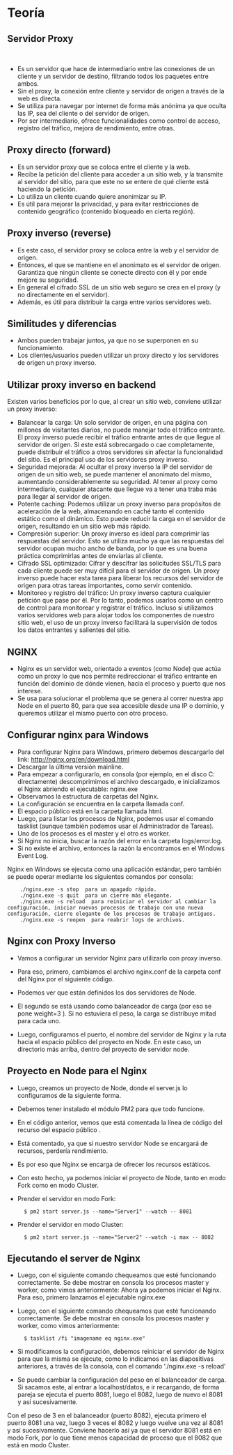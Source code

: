 # Teoría

## Servidor Proxy
 
- Es un servidor que hace de intermediario entre las conexiones de un cliente y un servidor de destino, filtrando todos los paquetes entre ambos.
- Sin el proxy, la conexión entre cliente y servidor de origen a través de la web es directa.
- Se utiliza para navegar por internet de forma más anónima ya que oculta las IP, sea del cliente o del servidor de origen.
- Por ser intermediario, ofrece funcionalidades como control de acceso, registro del tráfico, mejora de rendimiento, entre otras.

## Proxy directo (forward)

- Es un servidor proxy que se coloca entre el cliente y la web.
- Recibe la petición del cliente para acceder a un sitio web, y la transmite al servidor del sitio, para que este no se entere de qué cliente está haciendo la petición.
- Lo utiliza un cliente cuando quiere anonimizar su IP. 
- Es útil para mejorar la privacidad, y para evitar restricciones de contenido geográfico (contenido bloqueado en cierta región).

## Proxy inverso (reverse)

- Es este caso, el servidor proxy se coloca entre la web y el servidor de origen.
- Entonces, el que se mantiene en el anonimato es el servidor de origen. Garantiza que ningún cliente se conecte directo con él y por ende mejore su seguridad.
- En general el cifrado SSL de un sitio web seguro se crea en el proxy (y no directamente en el servidor).
- Además, es útil para distribuir la carga entre varios servidores web.

## Similitudes y diferencias

- Ambos pueden trabajar juntos, ya que no se superponen en su funcionamiento.
- Los clientes/usuarios pueden utilizar un proxy directo y los servidores de origen un proxy inverso.

## Utilizar proxy inverso en  backend

Existen varios beneficios por lo que, al crear un sitio web, conviene utilizar un proxy inverso:

- Balancear la carga: Un solo servidor de origen, en una página con millones de visitantes diarios, no puede manejar todo el tráfico entrante. El proxy inverso puede recibir el tráfico entrante antes de que llegue al servidor de origen. Si este está sobrecargado o cae completamente, puede distribuir el tráfico a otros servidores sin afectar la funcionalidad del sitio. Es el principal uso de los servidores proxy inverso.
- Seguridad mejorada: Al ocultar el proxy inverso la IP del servidor de origen de un sitio web, se puede mantener el anonimato del mismo, aumentando considerablemente su seguridad. Al tener al proxy como intermediario, cualquier atacante que llegue va a tener una traba más para llegar al servidor de origen.
- Potente caching: Podemos utilizar un proxy inverso para propósitos de aceleración de la web, almacenando en caché tanto el contenido estático como el dinámico. Esto puede reducir la carga en el servidor de origen, resultando en un sitio web más rápido.
- Compresión superior: Un proxy inverso es ideal para comprimir las respuestas del servidor. Esto se utiliza mucho ya que las respuestas del servidor ocupan mucho ancho de banda, por lo que es una buena práctica comprimirlas antes de enviarlas al cliente.
- Cifrado SSL optimizado: Cifrar y descifrar las solicitudes SSL/TLS para cada cliente puede ser muy difícil para el servidor de origen. Un proxy inverso puede hacer esta tarea para liberar los recursos del servidor de origen para otras tareas importantes, como servir contenido.
- Monitoreo y registro del tráfico: Un proxy inverso captura cualquier petición que pase por él. Por lo tanto, podemos usarlos como un centro de control para monitorear y registrar el tráfico. Incluso si utilizamos varios servidores web para alojar todos los componentes de nuestro sitio web, el uso de un proxy inverso facilitará la supervisión de todos los datos entrantes y salientes del sitio.

## NGINX

- Nginx es un servidor web, orientado a eventos (como Node) que actúa como un proxy lo que nos permite redireccionar el tráfico entrante en función del dominio de dónde vienen, hacia el proceso y puerto que nos interese.
- Se usa para solucionar el problema que se genera al correr nuestra app Node en el puerto 80, para que sea accesible desde una IP o dominio, y queremos utilizar el mismo puerto con otro proceso.

## Configurar nginx para Windows

- Para configurar Nginx para Windows, primero debemos descargarlo del link: http://nginx.org/en/download.html
- Descargar la última versión mainline.
- Para empezar a configurarlo, en consola (por ejemplo, en el disco C: directamente) descomprimimos el archivo descargado, e inicializamos el Nginx abriendo el ejecutable: nginx.exe
- Observamos la estructura de carpetas del Nginx.
- La configuración se encuentra en la carpeta llamada conf.
- El espacio público está en la carpeta llamada html.
- Luego, para listar los procesos de Nginx, podemos usar el comando tasklist (aunque también podemos usar el Administrador de Tareas).
- Uno de los procesos es el master y el otro es worker.
- Si Nginx no inicia, buscar la razón del error en la carpeta logs/error.log.
- Si no existe el archivo, entonces la razón la encontramos en el Windows Event Log.

Nginx en Windows se ejecuta como una aplicación estándar, pero también se puede operar mediante los siguientes comandos por consola:

		./nginx.exe -s stop  para un apagado rápido.
		./nginx.exe -s quit  para un cierre más elegante.
		./nginx.exe -s reload  para reiniciar el servidor al cambiar la configuración, iniciar nuevos procesos de trabajo con una nueva configuración, cierre elegante de los procesos de trabajo antiguos.
		./nginx.exe -s reopen  para reabrir logs de archivos.

## Nginx con Proxy Inverso

- Vamos a configurar un servidor Nginx para utilizarlo con proxy inverso.
- Para eso, primero, cambiamos el archivo nginx.conf de la carpeta conf del Nginx por el siguiente código.

- Podemos ver que están definidos los dos servidores de Node. 
- El segundo se está usando como balanceador de carga (por eso se pone  weight=3 ). Si no estuviera el peso, la carga se distribuye mitad para cada uno.
- Luego, configuramos el puerto, el nombre del servidor de Nginx y la ruta hacia el espacio público del proyecto en Node. En este caso, un directorio más arriba, dentro del proyecto de servidor node.

## Proyecto en Node para el Nginx

- Luego, creamos un proyecto de Node, donde el server.js lo configuramos de la siguiente forma.
- Debemos tener instalado el módulo PM2 para que todo funcione.
- En el código anterior, vemos que está comentada la línea de código del recurso del espacio público							 .
- Está comentado, ya que si nuestro servidor Node se encargará de recursos, perdería rendimiento.
- Es por eso que Nginx se encarga de ofrecer los recursos estáticos. 
- Con esto hecho, ya podemos iniciar el proyecto de Node, tanto en modo Fork como en modo Cluster.

- Prender el servidor en modo Fork:
		
		$ pm2 start server.js --name="Server1" --watch -- 8081

- Prender el servidor en modo Cluster:

		$ pm2 start server.js --name="Server2" --watch -i max -- 8082

## Ejecutando el server de Nginx

- Luego, con el siguiente comando chequeamos que esté funcionando correctamente. Se debe mostrar en consola los procesos master y worker, como vimos anteriormente: Ahora ya podemos iniciar el Nginx. Para eso, primero lanzamos el ejecutable nginx.exe
- Luego, con el siguiente comando chequeamos que esté funcionando correctamente. Se debe mostrar en consola los procesos master y worker, como vimos anteriormente:

		$ tasklist /fi "imagename eq nginx.exe"

- Si modificamos la configuración, debemos reiniciar el servidor de Nginx para que la misma se ejecute, como lo indicamos en las diapositivas anteriores, a través de la consola, con el comando ‘./nginx.exe -s reload’
- Se puede cambiar la configuración del peso en el balanceador de carga. Si sacamos este, al entrar a localhost/datos, e ir recargando, de forma pareja se ejecuta el puerto 8081, luego el 8082, luego de nuevo el 8081 y así sucesivamente.

Con el peso de 3 en el balanceador (puerto 8082), ejecuta primero el puerto 8081 una vez, luego 3 veces el 8082 y luego vuelve una vez al 8081 y así sucesivamente. Conviene hacerlo así ya que el servidor 8081 está en modo Fork, por lo que tiene menos capacidad de proceso que el 8082 que está en modo Cluster.



